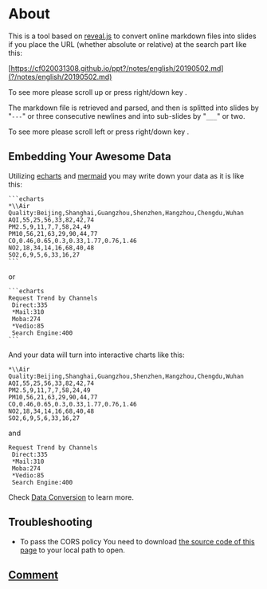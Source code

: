 # About

This is a tool based on [reveal.js](https://github.com/hakimel/reveal.js) to convert online markdown files into slides if you place the URL (whether absolute or relative)  at the search part like this:

[https://cf020031308.github.io/ppt?/notes/english/20190502.md](?/notes/english/20190502.md)

To see more please scroll up or press right/down key .


The markdown file is retrieved and parsed, and then is splitted into slides by "`---`" or three consecutive newlines and into sub-slides by "`___`" or two.

To see more please scroll left or press right/down key .


## Embedding Your Awesome Data

Utilizing [echarts](https://www.echartsjs.com) and [mermaid](https://mermaid-js.github.io) you may write down your data as it is like this:

<div class="cols">

    ```echarts
    *\\Air Quality:Beijing,Shanghai,Guangzhou,Shenzhen,Hangzhou,Chengdu,Wuhan
    AQI,55,25,56,33,82,42,74
    PM2.5,9,11,7,7,58,24,49
    PM10,56,21,63,29,90,44,77
    CO,0.46,0.65,0.3,0.33,1.77,0.76,1.46
    NO2,18,34,14,16,68,40,48
    SO2,6,9,5,6,33,16,27
    ```

or

    ```echarts
    Request Trend by Channels
     Direct:335
     *Mail:310
     Moba:274
     *Vedio:85
     Search Engine:400
    ```

</div>


And your data will turn into interactive charts like this:

<div class="cols">

```echarts
*\\Air Quality:Beijing,Shanghai,Guangzhou,Shenzhen,Hangzhou,Chengdu,Wuhan
AQI,55,25,56,33,82,42,74
PM2.5,9,11,7,7,58,24,49
PM10,56,21,63,29,90,44,77
CO,0.46,0.65,0.3,0.33,1.77,0.76,1.46
NO2,18,34,14,16,68,40,48
SO2,6,9,5,6,33,16,27
```

and

```echarts
Request Trend by Channels
 Direct:335
 *Mail:310
 Moba:274
 *Vedio:85
 Search Engine:400
```

</div>


Check [Data Conversion](/ppt/?/ppt/chart.md) to learn more.


## Troubleshooting

* To pass the CORS policy You need to download [the source code of this page](https://github.com/cf020031308/cf020031308.github.io/raw/master/ppt/index.html) to your local path to open.



## [Comment](https://github.com/cf020031308/cf020031308.github.io/issues/15)
